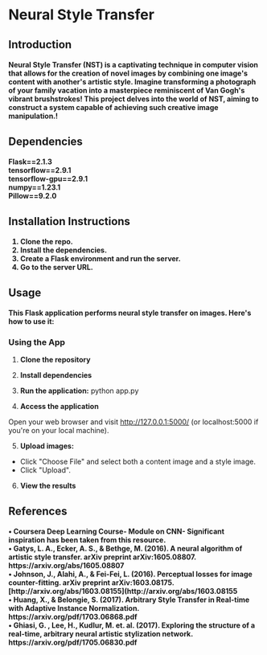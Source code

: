 <h1>Neural Style Transfer</h1> 
<h2>Introduction</h2>
<h4>Neural Style Transfer (NST) is a captivating technique in computer vision that allows for the creation of novel images by combining one image's content with another's artistic style. Imagine transforming a photograph of your family vacation into a masterpiece reminiscent of Van Gogh's vibrant brushstrokes! This project delves into the world of NST, aiming to construct a system capable of achieving such creative image manipulation.!
</h4>
<h2>Dependencies</h2>
<h4>Flask==2.1.3<br>
tensorflow==2.9.1 <br>
tensorflow-gpu==2.9.1<br>
numpy==1.23.1<br>
Pillow==9.2.0</h4>
<h2>Installation Instructions</h2>
<h4>
  <ol>
    <li> Clone the repo.</li>
    <li> Install the dependencies.</li>
    <li> Create a Flask environment and run the server.</li>
    <li> Go to the server URL.</li>
  </ol>
</h4>
<h2>
  Usage
</h2>
<h4> 


This Flask application performs neural style transfer on images. Here's how to use it:

###  Using the App

1.  **Clone the repository**

2. **Install dependencies**

3. **Run the application:**
python app.py
4. **Access the application**

Open your web browser and visit http://127.0.0.1:5000/ (or localhost:5000 if you're on your local machine).

5. **Upload images:**

* Click "Choose File" and select both a content image and a style image.
* Click "Upload".

6. **View the results**

</h4>
<h2>References</h2>
<h4> •	Coursera Deep Learning Course- Module on CNN- Significant inspiration has been taken from this resource.<br>
•	Gatys, L. A., Ecker, A. S., & Bethge, M. (2016). A neural algorithm of artistic style transfer. arXiv preprint arXiv:1605.08807. https://arxiv.org/abs/1605.08807<br>
•	Johnson, J., Alahi, A., & Fei-Fei, L. (2016). Perceptual losses for image counter-fitting. arXiv preprint arXiv:1603.08175. [http://arxiv.org/abs/1603.08155](http://arxiv.org/abs/1603.08155<br>
•	Huang, X., & Belongie, S. (2017). Arbitrary Style Transfer in Real-time with Adaptive Instance Normalization. https://arxiv.org/pdf/1703.06868.pdf<br>
•	Ghiasi, G. , Lee, H., Kudlur, M. et. al. (2017). Exploring the structure of a real-time, arbitrary neural artistic stylization network. https://arxiv.org/pdf/1705.06830.pdf<br>
</h4>

